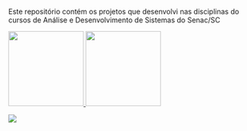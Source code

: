 <!--
**vilmar-junior/vilmar-junior** is a ✨ _special_ ✨ repository because its `README.md` (this file) appears on your GitHub profile.

Here are some ideas to get you started:

- 🔭 I’m currently working on ...
- 🌱 I’m currently learning ...
- 👯 I’m looking to collaborate on ...
- 🤔 I’m looking for help with ...
- 💬 Ask me about ...
- 📫 How to reach me: ...
- 😄 Pronouns: ...
- ⚡ Fun fact: ...
-->

Este repositório contém os projetos que desenvolvi nas disciplinas do cursos de Análise e Desenvolvimento de Sistemas do Senac/SC

<div align="left">
  <a href="https://https://github.com/vilmar-junior">
  <img height="150em" src="https://github-readme-stats.vercel.app/api?username=vilmar-junior&w_icons=true&theme=synthwave&include_all_commits=true&count_private=true"/>
  <img height="150em" src="https://github-readme-stats.vercel.app/api/top-langs/?username=vilmar-junior&layout=compact&langs_count=7&theme=synthwave"/>
</div>
  
<!--*Contato*-->
<div>
<!--<a href="www.linkedin.com/in/vilmar-junior/" target="_blank"><img src="https://img.shields.io/badge/-LinkedIn-%230077B5?style=for-the-badge&logo=linkedin&logoColor=white" target="_blank"></a>-->
  
<a href = "mailto:vilmarcesarpereira@gmail.com"><img src="https://img.shields.io/badge/-Gmail-%23333?style=for-the-badge&logo=gmail&logoColor=white" target="_blank"></a>

<!--![Snake animation](https://github.com/vilmar-junior/vilmar-junior/blob/output/github-contribution-grid-snake.svg)-->
</div>

